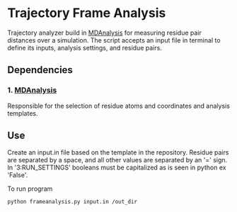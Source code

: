 # Trajectory Frame Analysis
Trajectory analyzer build in [MDAnalysis](https://www.mdanalysis.org) for measuring residue pair distances over a simulation. The script accepts an input file in terminal to define its inputs, analysis settings, and residue pairs. 
## Dependencies
### 1. [MDAnalysis](https://www.mdanalysis.org/pages/installation_quick_start/)
Responsible for the selection of residue atoms and coordinates and analysis templates.

## Use
Create an input.in file based on the template in the repository. Residue pairs are separated by a space, and all other values are separated by an '=' sign. In '3:RUN_SETTINGS' booleans must be capitalized as is seen in python ex 'False'.

To run program
```bash
python frameanalysis.py input.in /out_dir
```
